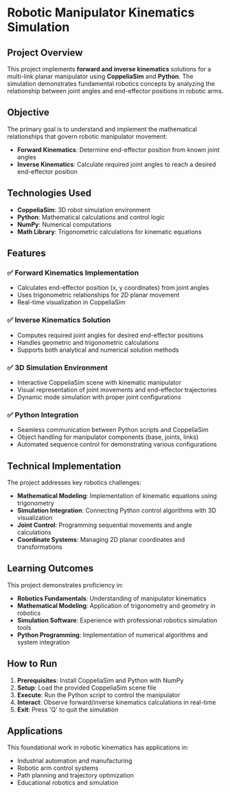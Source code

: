 # Robotic Manipulator Kinematics Simulation

## Project Overview

This project implements **forward and inverse kinematics** solutions for a multi-link planar manipulator using **CoppeliaSim** and **Python**. The simulation demonstrates fundamental robotics concepts by analyzing the relationship between joint angles and end-effector positions in robotic arms.

## Objective

The primary goal is to understand and implement the mathematical relationships that govern robotic manipulator movement:
- **Forward Kinematics**: Determine end-effector position from known joint angles
- **Inverse Kinematics**: Calculate required joint angles to reach a desired end-effector position

## Technologies Used

- **CoppeliaSim**: 3D robot simulation environment
- **Python**: Mathematical calculations and control logic
- **NumPy**: Numerical computations
- **Math Library**: Trigonometric calculations for kinematic equations

## Features

### ✅ Forward Kinematics Implementation
- Calculates end-effector position (x, y coordinates) from joint angles
- Uses trigonometric relationships for 2D planar movement
- Real-time visualization in CoppeliaSim

### ✅ Inverse Kinematics Solution
- Computes required joint angles for desired end-effector positions
- Handles geometric and trigonometric calculations
- Supports both analytical and numerical solution methods

### ✅ 3D Simulation Environment
- Interactive CoppeliaSim scene with kinematic manipulator
- Visual representation of joint movements and end-effector trajectories
- Dynamic mode simulation with proper joint configurations

### ✅ Python Integration
- Seamless communication between Python scripts and CoppeliaSim
- Object handling for manipulator components (base, joints, links)
- Automated sequence control for demonstrating various configurations

## Technical Implementation

The project addresses key robotics challenges:

- **Mathematical Modeling**: Implementation of kinematic equations using trigonometry
- **Simulation Integration**: Connecting Python control algorithms with 3D visualization
- **Joint Control**: Programming sequential movements and angle calculations
- **Coordinate Systems**: Managing 2D planar coordinates and transformations

## Learning Outcomes

This project demonstrates proficiency in:
- **Robotics Fundamentals**: Understanding of manipulator kinematics
- **Mathematical Modeling**: Application of trigonometry and geometry in robotics
- **Simulation Software**: Experience with professional robotics simulation tools
- **Python Programming**: Implementation of numerical algorithms and system integration

## How to Run

1. **Prerequisites**: Install CoppeliaSim and Python with NumPy
2. **Setup**: Load the provided CoppeliaSim scene file
3. **Execute**: Run the Python script to control the manipulator
4. **Interact**: Observe forward/inverse kinematics calculations in real-time
5. **Exit**: Press 'Q' to quit the simulation

## Applications

This foundational work in robotic kinematics has applications in:
- Industrial automation and manufacturing
- Robotic arm control systems
- Path planning and trajectory optimization
- Educational robotics and simulation
